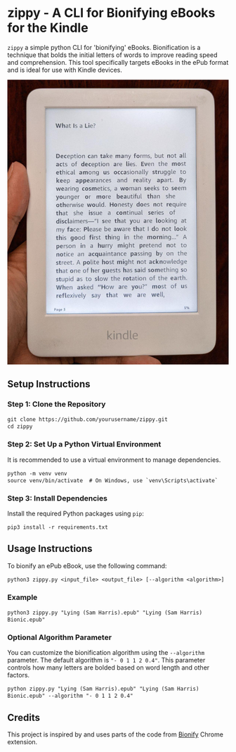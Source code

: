 # zippy - A CLI for Bionifying eBooks for the Kindle

`zippy` a simple python CLI for 'bionifying' eBooks. Bionification is a technique that bolds the initial letters of words to improve reading speed and comprehension. This tool specifically targets eBooks in the ePub format and is ideal for use with Kindle devices.

![Kindle](/media/kindle.jpeg)

## Setup Instructions

### Step 1: Clone the Repository

```fish
git clone https://github.com/yourusername/zippy.git
cd zippy
```

### Step 2: Set Up a Python Virtual Environment

It is recommended to use a virtual environment to manage dependencies.

```fish
python -m venv venv
source venv/bin/activate  # On Windows, use `venv\Scripts\activate`
```

### Step 3: Install Dependencies

Install the required Python packages using `pip`:

```fish
pip3 install -r requirements.txt
```

## Usage Instructions

To bionify an ePub eBook, use the following command:

```fish
python3 zippy.py <input_file> <output_file> [--algorithm <algorithm>]
```

### Example

```fish
python3 zippy.py "Lying (Sam Harris).epub" "Lying (Sam Harris) Bionic.epub"
```

### Optional Algorithm Parameter

You can customize the bionification algorithm using the `--algorithm` parameter. The default algorithm is `"- 0 1 1 2 0.4"`. This parameter controls how many letters are bolded based on word length and other factors.

```fish
python zippy.py "Lying (Sam Harris).epub" "Lying (Sam Harris) Bionic.epub" --algorithm "- 0 1 1 2 0.4"
```

## Credits

This project is inspired by and uses parts of the code from [Bionify](https://github.com/Cveinnt/bionify) Chrome extension.
